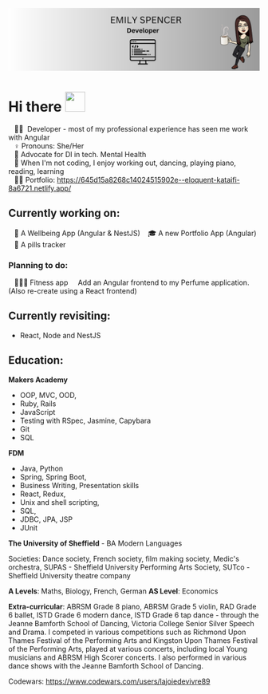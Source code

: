 
![ejs](1.png)
# Hi there <img src="https://media.giphy.com/media/hvRJCLFzcasrR4ia7z/giphy.gif" height="40px" width="40px"> 

&nbsp;&nbsp;&nbsp;:woman_technologist: &nbsp;Developer - most of my professional experience has seen me work with Angular \
&nbsp;&nbsp;&nbsp;♀️&nbsp;Pronouns: She/Her  \
&nbsp;&nbsp;&nbsp;💚&nbsp;Advocate for DI in tech. Mental Health \
&nbsp;&nbsp;&nbsp;💃&nbsp;When I'm not coding, I enjoy working out, dancing, playing piano, reading, learning\
&nbsp;&nbsp;&nbsp;🐱‍💻&nbsp;Portfolio: https://645d15a8268c14024515902e--eloquent-kataifi-8a6721.netlify.app/
## Currently working on:

&nbsp;&nbsp;&nbsp;🧘 A Wellbeing App (Angular & NestJS) 
&nbsp;&nbsp;&nbsp;🎓 A new Portfolio App (Angular)
&nbsp;&nbsp;&nbsp;💊 A pills tracker

### Planning to do:

&nbsp;&nbsp;&nbsp;🏋🏻‍♀️ Fitness app
&nbsp;&nbsp;&nbsp; Add an Angular frontend to my Perfume application. (Also re-create using a React frontend)


## Currently revisiting: 

* React, Node and NestJS

## Education:

**Makers Academy**

* OOP, MVC, OOD, 
* Ruby, Rails
* JavaScript
* Testing with RSpec, Jasmine, Capybara
* Git 
* SQL

**FDM**
* Java, Python
* Spring, Spring Boot, 
* Business Writing, Presentation skills
* React, Redux, 
* Unix and shell scripting, 
* SQL, 
* JDBC, JPA, JSP
* JUnit

**The University of Sheffield** - BA Modern Languages

Societies: Dance society, French society, film making society, Medic's orchestra, SUPAS - Sheffield University Performing Arts Society, SUTco - Sheffield University 
theatre company

**A Levels**: Maths, Biology, French, German
**AS Level**: Economics

**Extra-curricular**:
ABRSM Grade 8 piano, ABRSM Grade 5 violin, RAD Grade 6 ballet, ISTD Grade 6 modern dance, ISTD Grade 6 tap dance - through the Jeanne Bamforth School of Dancing, Victoria 
College Senior Silver Speech and Drama. I competed in various competitions such as Richmond Upon Thames Festival of the Performing Arts and Kingston Upon Thames Festival of
the Performing Arts, played at various concerts, including local Young musicians and ABRSM High Scorer concerts. I also performed in various dance shows with the Jeanne Bamforth
School of Dancing.

Codewars: https://www.codewars.com/users/lajoiedevivre89
